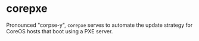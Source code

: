 # corepxe

Pronounced "corpse-y", `corepxe` serves to automate the update strategy for
CoreOS hosts that boot using a PXE server.
